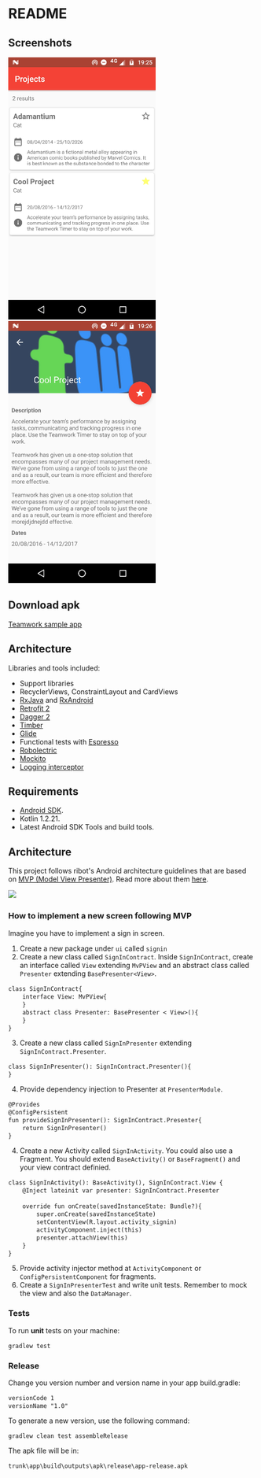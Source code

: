 # README

## Screenshots

![](https://github.com/maiconhellmann/teamwork-sample/blob/master/images/ss01.jpg)
![](https://github.com/maiconhellmann/teamwork-sample/blob/master/images/ss02.jpg)

## Download apk
[Teamwork sample app](https://github.com/maiconhellmann/teamwork-sample/blob/master/app/release/app-debug.apk?raw=true)

## Architecture
Libraries and tools included:

- Support libraries
- RecyclerViews, ConstraintLayout and CardViews
- [RxJava](https://github.com/ReactiveX/RxJava) and [RxAndroid](https://github.com/ReactiveX/RxAndroid) 
- [Retrofit 2](http://square.github.io/retrofit/)
- [Dagger 2](http://google.github.io/dagger/)
- [Timber](https://github.com/JakeWharton/timber)
- [Glide](https://github.com/bumptech/glide)
- Functional tests with [Espresso](https://google.github.io/android-testing-support-library/docs/espresso/index.html)
- [Robolectric](http://robolectric.org/)
- [Mockito](http://mockito.org/)
- [Logging interceptor](https://github.com/square/okhttp/tree/master/okhttp-logging-interceptor)

## Requirements

- [Android SDK](http://developer.android.com/sdk/index.html).
- Kotlin 1.2.21.
- Latest Android SDK Tools and build tools.

## Architecture

This project follows ribot's Android architecture guidelines that are based on [MVP (Model View Presenter)](https://en.wikipedia.org/wiki/Model%E2%80%93view%E2%80%93presenter). Read more about them [here](https://github.com/ribot/android-guidelines/blob/master/architecture_guidelines/android_architecture.md). 

![](https://github.com/ribot/android-guidelines/raw/master/architecture_guidelines/architecture_diagram.png)

### How to implement a new screen following MVP

Imagine you have to implement a sign in screen. 

1. Create a new package under `ui` called `signin`
2. Create a new class called `SignInContract`. Inside `SignInContract`, create an interface called 
`View` extending `MvPView` and an abstract class called `Presenter` extending `BasePresenter<View>`.
```
class SignInContract{
    interface View: MvPView{
    }
    abstract class Presenter: BasePresenter < View>(){
    }
}
```
3. Create a new class called `SignInPresenter` extending `SignInContract.Presenter`.
```
class SignInPresenter(): SignInContract.Presenter(){
}
```
4. Provide dependency injection to Presenter at `PresenterModule`.  
```
@Provides
@ConfigPersistent
fun provideSignInPresenter(): SignInContract.Presenter{
    return SignInPresenter()
}
```
4. Create a new Activity called `SignInActivity`. You could also use a Fragment. You should extend
`BaseActivity()` or `BaseFragment()` and your view contract definied.
```
class SignInActivity(): BaseActivity(), SignInContract.View {
    @Inject lateinit var presenter: SignInContract.Presenter
    
    override fun onCreate(savedInstanceState: Bundle?){
        super.onCreate(savedInstanceState)
        setContentView(R.layout.activity_signin)
        activityComponent.inject(this)
        presenter.attachView(this)
    }
}
```
5. Provide activity injector method at `ActivityComponent` or `ConfigPersistentComponent` for fragments.
6. Create a `SignInPresenterTest` and write unit tests. Remember to mock the view and also the `DataManager`.

### Tests

To run **unit** tests on your machine:

``` 
gradlew test
``` 

### Release  
Change you version number and version name in your app build.gradle:
``` 
versionCode 1
versionName "1.0"
``` 
To generate a new version, use the following command:
``` 
gradlew clean test assembleRelease
``` 
The apk file will be in:
```
trunk\app\build\outputs\apk\release\app-release.apk
```
